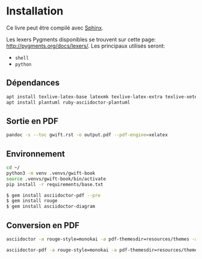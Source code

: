 # Installation

Ce livre peut être compilé avec [Sphinx](...).

Les lexers Pygments disponibles se trouvent sur cette page: http://pygments.org/docs/lexers/. Les principaux utilisés seront: 

 * `shell`
 * `python`


## Dépendances

```bash
apt install texlive-latex-base latexmk texlive-latex-extra texlive-xetex
apt install plantuml ruby-asciidoctor-plantuml
```

## Sortie en PDF

```bash
pandoc -s --toc gwift.rst -o output.pdf --pdf-engine=xelatex
```

## Environnement

```bash
cd ~/
python3 -m venv .venvs/gwift-book
source .venvs/gwift-book/bin/activate
pip install -r requirements/base.txt

$ gem install asciidoctor-pdf --pre
$ gem install rouge
$ gem install asciidoctor-diagram
```

## Conversion en PDF

```bash
asciidoctor -a rouge-style=monokai -a pdf-themesdir=resources/themes -a pdf-theme=gwift main.adoc -t -r asciidoctor-diagram

asciidoctor-pdf -a rouge-style=monokai -a pdf-themesdir=resources/themes -a pdf-theme=gwift main.adoc -t -r asciidoctor-diagram
```
